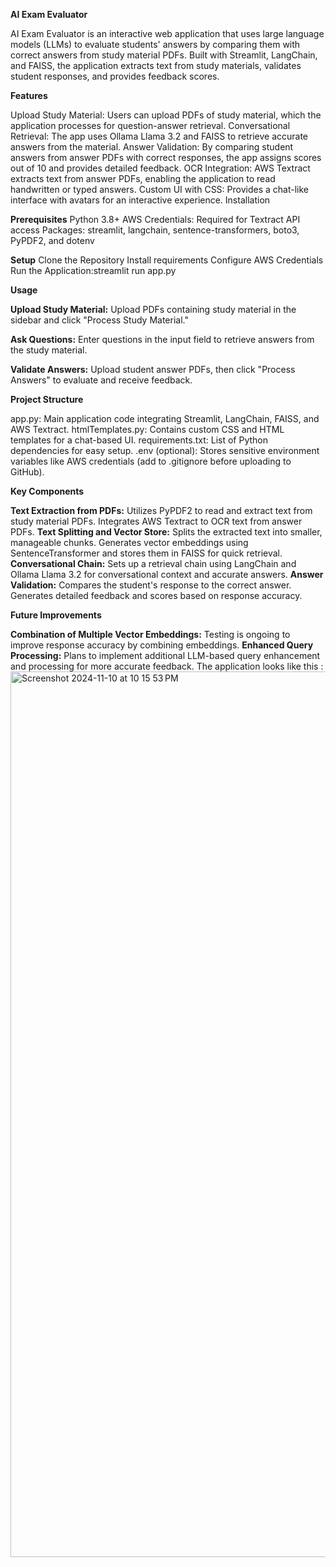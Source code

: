 **AI Exam Evaluator**

AI Exam Evaluator is an interactive web application that uses large language models (LLMs) to evaluate students' answers by comparing them with correct answers from study material PDFs. Built with Streamlit, LangChain, and FAISS, the application extracts text from study materials, validates student responses, and provides feedback scores.

**Features**

Upload Study Material: Users can upload PDFs of study material, which the application processes for question-answer retrieval.
Conversational Retrieval: The app uses Ollama Llama 3.2 and FAISS to retrieve accurate answers from the material.
Answer Validation: By comparing student answers from answer PDFs with correct responses, the app assigns scores out of 10 and provides detailed feedback.
OCR Integration: AWS Textract extracts text from answer PDFs, enabling the application to read handwritten or typed answers.
Custom UI with CSS: Provides a chat-like interface with avatars for an interactive experience.
Installation

**Prerequisites**
Python 3.8+
AWS Credentials: Required for Textract API access
Packages: streamlit, langchain, sentence-transformers, boto3, PyPDF2, and dotenv

**Setup**
Clone the Repository
Install requirements
Configure AWS Credentials
Run the Application:streamlit run app.py

**Usage**

**Upload Study Material:**
Upload PDFs containing study material in the sidebar and click "Process Study Material."

**Ask Questions:**
Enter questions in the input field to retrieve answers from the study material.

**Validate Answers:**
Upload student answer PDFs, then click "Process Answers" to evaluate and receive feedback.


**Project Structure**

app.py: Main application code integrating Streamlit, LangChain, FAISS, and AWS Textract.
htmlTemplates.py: Contains custom CSS and HTML templates for a chat-based UI.
requirements.txt: List of Python dependencies for easy setup.
.env (optional): Stores sensitive environment variables like AWS credentials (add to .gitignore before uploading to GitHub).


**Key Components**

**Text Extraction from PDFs:**
Utilizes PyPDF2 to read and extract text from study material PDFs.
Integrates AWS Textract to OCR text from answer PDFs.
**Text Splitting and Vector Store:**
Splits the extracted text into smaller, manageable chunks.
Generates vector embeddings using SentenceTransformer and stores them in FAISS for quick retrieval.
**Conversational Chain:**
Sets up a retrieval chain using LangChain and Ollama Llama 3.2 for conversational context and accurate answers.
**Answer Validation:**
Compares the student's response to the correct answer.
Generates detailed feedback and scores based on response accuracy.

**Future Improvements**

**Combination of Multiple Vector Embeddings:** Testing is ongoing to improve response accuracy by combining embeddings.
**Enhanced Query Processing:** Plans to implement additional LLM-based query enhancement and processing for more accurate feedback.
The application looks like this : 
<img width="1417" alt="Screenshot 2024-11-10 at 10 15 53 PM" src="https://github.com/user-attachments/assets/bbb76751-11ab-4293-8fd2-fa35e9fa12bb">


